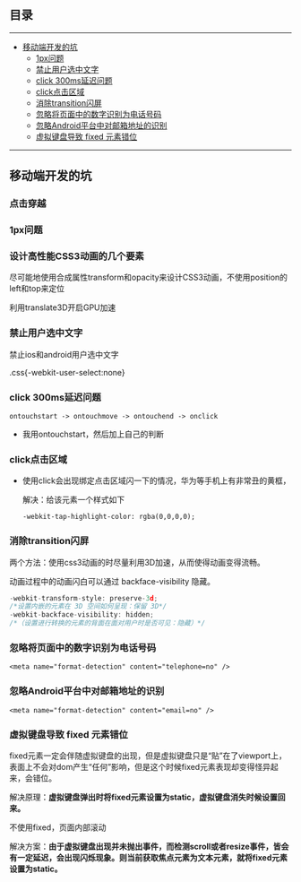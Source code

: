 ## 目录
---
- [移动端开发的坑](#移动端开发的坑)
  - [1px问题](#1px问题)
  - [禁止用户选中文字](#禁止用户选中文字)
  - [click 300ms延迟问题](#click-300ms延迟问题)
  - [click点击区域](#click点击区域)
  - [消除transition闪屏](#消除transition闪屏)
  - [ 忽略将页面中的数字识别为电话号码](#-忽略将页面中的数字识别为电话号码)
  - [忽略Android平台中对邮箱地址的识别](#忽略Android平台中对邮箱地址的识别)
  - [虚拟键盘导致 fixed 元素错位](#虚拟键盘导致-fixed-元素错位)
---

## 移动端开发的坑

### 点击穿越

### 1px问题

### 设计高性能CSS3动画的几个要素

尽可能地使用合成属性transform和opacity来设计CSS3动画，不使用position的left和top来定位

利用translate3D开启GPU加速

### 禁止用户选中文字

禁止ios和android用户选中文字

.css{-webkit-user-select:none}

### click 300ms延迟问题

`ontouchstart -> ontouchmove -> ontouchend -> onclick`

- 我用ontouchstart，然后加上自己的判断

### click点击区域

- 使用click会出现绑定点击区域闪一下的情况，华为等手机上有非常丑的黄框，

  解决：给该元素一个样式如下

  `-webkit-tap-highlight-color: rgba(0,0,0,0);`

### 消除transition闪屏

两个方法：使用css3动画的时尽量利用3D加速，从而使得动画变得流畅。

动画过程中的动画闪白可以通过 backface-visibility 隐藏。

```js
-webkit-transform-style: preserve-3d;
/*设置内嵌的元素在 3D 空间如何呈现：保留 3D*/
-webkit-backface-visibility: hidden;
/*（设置进行转换的元素的背面在面对用户时是否可见：隐藏）*/
```

###  忽略将页面中的数字识别为电话号码

`<meta name="format-detection" content="telephone=no" />`

### 忽略Android平台中对邮箱地址的识别

`<meta name="format-detection" content="email=no" />`

### 虚拟键盘导致 fixed 元素错位

fixed元素一定会伴随虚拟键盘的出现，但是虚拟键盘只是“贴”在了viewport上，表面上不会对dom产生“任何”影响，但是这个时候fixed元素表现却变得怪异起来，会错位。

解决原理：**虚拟键盘弹出时将fixed元素设置为static，虚拟键盘消失时候设置回来。**

不使用fixed，页面内部滚动

解决方案：**由于虚拟键盘出现并未抛出事件，而检测scroll或者resize事件，皆会有一定延迟，会出现闪烁现象。则当前获取焦点元素为文本元素，就将fixed元素设置为static。**


